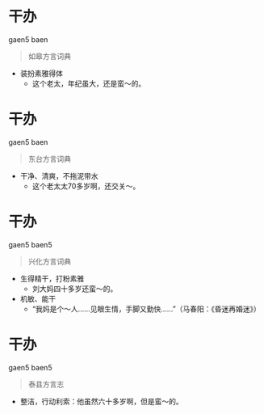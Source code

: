 # 干办
gaen5 baen
> 如皋方言词典
- 装扮素雅得体
  - 这个老太，年纪虽大，还是蛮～的。

# 干办
gaen5 baen
> 东台方言词典
- 干净、清爽，不拖泥带水
  - 这个老太太70多岁啊，还交关～。

# 干办
gaen5 baen5
> 兴化方言词典
- 生得精干，打粉素雅
  - 刘大妈四十多岁还蛮～的。
- 机敏、能干
  - “我妈是个～人……见眼生情，手脚又勤快……”（马春阳：《昏迷再婚迷》）

# 干办
gaen5 baen5
> 泰县方言志
- 整洁，行动利索：他虽然六十多岁啊，但是蛮～的。
